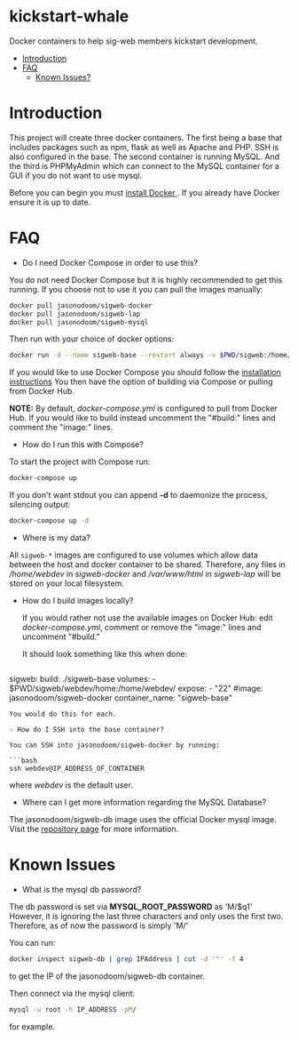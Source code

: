 # kickstart-whale
Docker containers to help sig-web members kickstart development. 

- [Introduction](#introduction)
- [FAQ](#faq)
  - [Known Issues?](#known-issues)

# Introduction

This project will create three docker containers. The first being a base that includes packages such as npm, flask as well as Apache and PHP. SSH is also configured in the base. The second container is running MySQL. And the third is PHPMyAdmin which can connect to the MySQL container for a GUI if you do not want to use mysql.


Before you can begin you must [install Docker ](https://docs.docker.com/engine/installation/). If you already have Docker ensure it is up to date. 

# FAQ

- Do I need Docker Compose in order to use this?

You do not need Docker Compose but it is highly recommended to get this running. If you choose not to use it you can pull the images manually:

```bash
docker pull jasonodoom/sigweb-docker
docker pull jasonodoom/sigweb-lap
docker pull jasonodoom/sigweb-mysql
```

Then run with your choice of docker options:

```bash
docker run -d --name sigweb-base --restart always -v $PWD/sigweb:/home/webdev jasonodoom/sigweb-docker 
```

If you would like to use Docker Compose you should follow the [installation instructions](https://docs.docker.com/compose/install/) You then have the option of building via Compose or pulling from Docker Hub.

**NOTE:** By default, *docker-compose.yml* is configured to pull from Docker Hub. If you would like to build instead uncomment the "#build:" lines and comment the "image:" lines.

- How do I run this with Compose?

To start the project with Compose run:

```bash
docker-compose up
```

If you don't want stdout you can append **-d** to daemonize the process, silencing output:

```bash
docker-compose up -d
```

- Where is my data?

All `sigweb-*` images are configured to use volumes which allow data between the host and docker container to be shared. Therefore, any files in */home/webdev* in *sigweb-docker* and */var/www/html* in *sigweb-lap* will be stored on your local filesystem.


- How do I build images locally?
  
  If you would rather not use the available images on Docker Hub: edit *docker-compose.yml*, comment or remove the "image:" lines and uncomment "#build." 
  
  It should look something like this when done:

  ```bash
sigweb:
   build: ./sigweb-base
   volumes:
    - $PWD/sigweb/webdev/home:/home/webdev/
   expose:
    - "22"
  #image: jasonodoom/sigweb-docker
  container_name: "sigweb-base"
```
You would do this for each.

- How do I SSH into the base container?

You can SSH into jasonodoom/sigweb-docker by running:

```bash
ssh webdev@IP_ADDRESS_OF_CONTAINER
```
 where *webdev* is the default user. 

- Where can I get more information regarding the MySQL Database?

The jasonodoom/sigweb-db image uses the official Docker mysql image. Visit the [repository page](https://hub.docker.com/_/mysql/) for more information.

# Known Issues

- What is the mysql db password?

The db password is set via **MYSQL_ROOT_PASSWORD** as 'M/$q1' However, it is ignoring the last three characters and only uses the first two. Therefore, as of now the password is simply 'M/'

You can run:

```bash
docker inspect sigweb-db | grep IPAddress | cut -d '"' -f 4
```
to get the IP of the jasonodoom/sigweb-db container.

Then connect via the mysql client:

```bash
mysql -u root -h IP_ADDRESS -pM/
```
for example.



